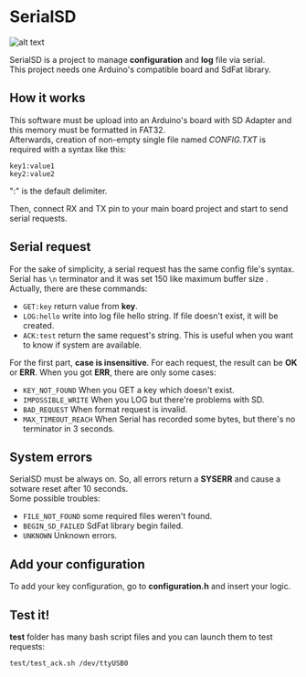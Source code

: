 # SerialSD

![alt text](https://img.shields.io/appveyor/ci/gruntjs/grunt.svg "Build passed")

SerialSD is a project to manage **configuration** and **log** file via serial.  
This project needs one Arduino's compatible board and SdFat library.

## How it works

This software must be upload into an Arduino's board with SD Adapter and this memory must be formatted in FAT32.  
Afterwards, creation of non-empty single file named _CONFIG.TXT_ is required with a syntax like this:  

```
key1:value1
key2:value2
```

":" is the default delimiter.

Then, connect RX and TX pin to your main board project and start to send serial requests.

## Serial request

For the sake of simplicity, a serial request has the same config file's syntax.  
Serial has ```\n``` terminator and it was set 150 like maximum buffer size .  
Actually, there are these commands:

* ```GET:key``` return value from **key**.
* ```LOG:hello``` write into log file hello string. If file doesn't exist, it will be created.
* ```ACK:test``` return the same request's string. This is useful when you want to know if system are available.

For the first part, **case is insensitive**.
For each request, the result can be **OK** or **ERR**.
When you got **ERR**, there are only some cases:

* ```KEY_NOT_FOUND``` When you GET a key which doesn't exist.
* ```IMPOSSIBLE_WRITE``` When you LOG but there're problems with SD.
* ```BAD_REQUEST``` When format request is invalid.
* ```MAX_TIMEOUT_REACH``` When Serial has recorded some bytes, but there's no terminator in 3 seconds.

## System errors

SerialSD must be always on. So, all errors return a **SYSERR** and cause a sotware reset after 10 seconds.  
Some possible troubles:

* ```FILE_NOT_FOUND``` some required files weren't found.
* ```BEGIN_SD_FAILED``` SdFat library begin failed.
* ```UNKNOWN``` Unknown errors.

## Add your configuration

To add your key configuration, go to **configuration.h** and insert your logic.

## Test it!

**test** folder has many bash script files and you can launch them to test requests:  
```console
test/test_ack.sh /dev/ttyUSB0
```
